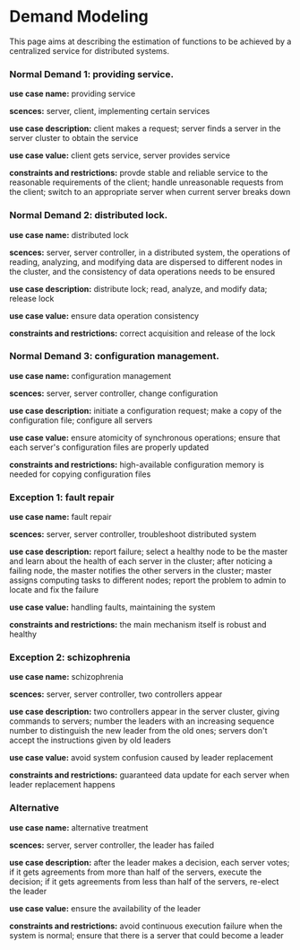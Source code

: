 # Demand Modeling

This page aims at describing the estimation of functions to be achieved by a centralized service for distributed systems.  

### Normal Demand 1: providing service. 

**use case name:** providing service

**scences:** server, client, implementing certain services

**use case description:** client makes a request; server finds a server in the server cluster to obtain the service 

**use case value:** client gets service, server provides service

**constraints and restrictions:** provde stable and reliable service to the reasonable requirements of the client; handle unreasonable requests from the client; switch to an appropriate server when current server breaks down

### Normal Demand 2: distributed lock. 

**use case name:** distributed lock 

**scences:** server, server controller, in a distributed system, the operations of reading, analyzing, and modifying data are dispersed to different nodes in the cluster, and the consistency of data operations needs to be ensured

**use case description:** distribute lock; read, analyze, and modify data; release lock

**use case value:** ensure data operation consistency

**constraints and restrictions:** correct acquisition and release of the lock

### Normal Demand 3: configuration management.

**use case name:** configuration management

**scences:** server, server controller, change configuration

**use case description:** initiate a configuration request; make a copy of the configuration file; configure all servers

**use case value:** ensure atomicity of synchronous operations; ensure that each server's configuration files are properly updated

**constraints and restrictions:** high-available configuration memory is needed for copying configuration files

### Exception 1: fault repair

**use case name:** fault repair

**scences:** server, server controller, troubleshoot distributed system

**use case description:** report failure; select a healthy node to be the master and learn about the health of each server in the cluster; after noticing a failing node, the master notifies the other servers in the cluster; master assigns computing tasks to different nodes; report the problem to admin to locate and fix the failure

**use case value:** handling faults, maintaining the system

**constraints and restrictions:** the main mechanism itself is robust and healthy

### Exception 2:  schizophrenia

**use case name:** schizophrenia

**scences:** server, server controller, two controllers appear

**use case description:** two controllers appear in the server cluster, giving commands to servers; number the leaders with an increasing sequence number to distinguish the new leader from the old ones; servers don't accept the instructions given by old leaders

**use case value:** avoid system confusion caused by leader replacement

**constraints and restrictions:** guaranteed data update for each server when leader replacement happens

### Alternative

**use case name:** alternative treatment

**scences:** server, server controller, the leader has failed

**use case description:** after the leader makes a decision, each server votes; if it gets agreements from more than half of the servers, execute the decision; if it gets agreements from less than half of the servers, re-elect the leader

**use case value:** ensure the availability of the leader

**constraints and restrictions:** avoid continuous execution failure when the system is normal; ensure that there is a server that could become a leader










